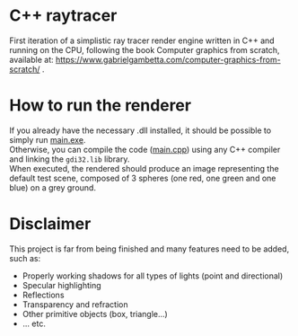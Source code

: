 # C++ raytracer
First iteration of a simplistic ray tracer render engine written in C++ and running on the CPU, following the book Computer graphics from scratch, available at: https://www.gabrielgambetta.com/computer-graphics-from-scratch/ .

# How to run the renderer
If you already have the necessary .dll installed, it should be possible to simply run [main.exe](./main.exe). <br>
Otherwise, you can compile the code ([main.cpp](./main.cpp)) using any C++ compiler and linking the `gdi32.lib` library. <br>
When executed, the rendered should produce an image representing the default test scene, composed of 3 spheres (one red, one green and one blue) on a grey ground.

# Disclaimer
This project is far from being finished and many features need to be added, such as:
- Properly working shadows for all types of lights (point and directional)
- Specular highlighting
- Reflections
- Transparency and refraction
- Other primitive objects (box, triangle...)
- ... etc.
